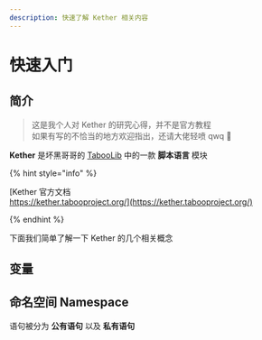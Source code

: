 ```yaml
---
description: 快速了解 Kether 相关内容
---
```


# 快速入门

## 简介

> 这是我个人对 Kether 的研究心得，并不是官方教程<br>
> 如果有写的不恰当的地方欢迎指出，还请大佬轻喷 qwq 🐾

**Kether** 是坏黑哥哥的 [TabooLib](https://github.com/TabooLib/taboolib) 中的一款 **脚本语言** 模块

{% hint style="info" %}

[Kether 官方文档<br>https://kether.tabooproject.org/](https://kether.tabooproject.org/)

{% endhint %}

下面我们简单了解一下 Kether 的几个相关概念


## 变量

## 命名空间 Namespace

语句被分为 **公有语句** 以及 **私有语句**